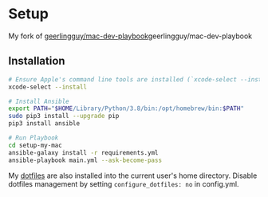 # Setup

My fork of [geerlingguy/mac-dev-playbook](https://github.com/geerlingguy/mac-dev-playbook)geerlingguy/mac-dev-playbook

## Installation

```bash
# Ensure Apple's command line tools are installed (`xcode-select --install` to launch the installer).
xcode-select --install

# Install Ansible
export PATH="$HOME/Library/Python/3.8/bin:/opt/homebrew/bin:$PATH"
sudo pip3 install --upgrade pip
pip3 install ansible

# Run Playbook
cd setup-my-mac
ansible-galaxy install -r requirements.yml
ansible-playbook main.yml --ask-become-pass
```


My [dotfiles](https://github.com/stilljake/dotfiles) are also installed into the current user's home directory.
Disable dotfiles management by setting `configure_dotfiles: no` in config.yml.

